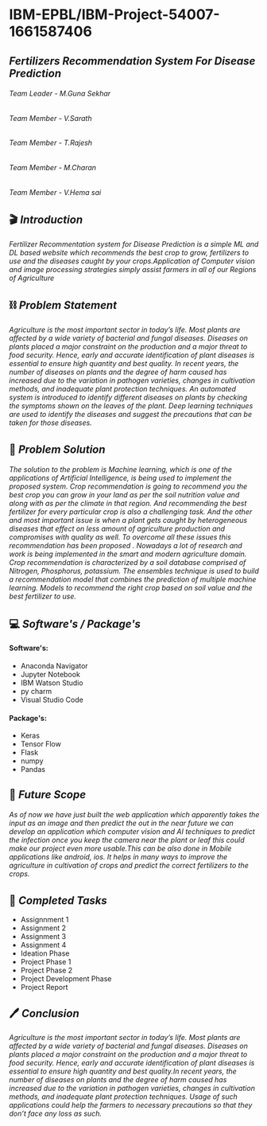 # IBM-EPBL/IBM-Project-54007-1661587406
## ***Fertilizers Recommendation System For Disease Prediction***
###### Team Leader - M.Guna Sekhar
###### Team Member - V.Sarath
###### Team Member - T.Rajesh
###### Team Member - M.Charan
###### Team Member - V.Hema sai

## :clapper: ***Introduction***
###### _Fertilizer Recommentation system for Disease Prediction is a simple ML and DL based website which recommends the best crop to grow, fertilizers to use and the diseases caught by your crops.Application of Computer vision and image processing strategies simply assist farmers in all of our Regions of Agriculture_
## :chains: ***Problem Statement***
###### _Agriculture is the most important sector in today’s life. Most plants are affected by a wide variety of bacterial and fungal diseases. Diseases on plants placed a major constraint on the production and a major threat to food security. Hence, early and accurate identification of plant diseases is essential to ensure high quantity and best quality. In recent years, the number of diseases on plants and the degree of harm caused has increased due to the variation in pathogen varieties, changes in cultivation methods, and inadequate plant protection techniques. An automated system is introduced to identify different diseases on plants by checking the symptoms shown on the leaves of the plant. Deep learning techniques are used to identify the diseases and suggest the precautions that can be taken for those diseases._
## :mag_right: ***Problem Solution***
###### _The solution to the problem is Machine learning, which is one of the applications of Artificial Intelligence, is being used to implement the proposed system. Crop recommendation is going to recommend you the best crop you can grow in your land as per the soil nutrition value and along with as per the climate in that region. And recommending the best fertilizer for every particular crop is also a challenging task. And the other and most important issue is when a plant gets caught by heterogeneous diseases that effect on less amount of agriculture production and compromises with quality as well. To overcome all these issues this recommendation has been proposed . Nowadays a lot of research and work is being implemented in the smart and modern agriculture domain. Crop recommendation is characterized by a soil database comprised of Nitrogen, Phosphorus, potassium. The ensembles technique is used to build a recommendation model that combines the prediction of multiple machine learning. Models to recommend the right crop based on soil value and the best fertilizer to use._
## :computer: ***Software's / Package's*** 
#### Software's:

* Anaconda Navigator
* Jupyter Notebook
* IBM Watson Studio
* py charm
* Visual Studio Code
#### Package's:

* Keras
* Tensor Flow
* Flask
* numpy
* Pandas
## :bookmark_tabs: ***Future Scope***
###### _As of now we have just built the web application which apparently takes the input as an image and then predict the out in the near future we can develop an application which computer vision and AI techniques to predict the infection once you keep the camera near the plant or leaf this could make our project even more usable.This can be also done in Mobile applications like android, ios. It helps in many ways to improve the agriculture in cultivation of crops and predict the correct fertilizers to the crops._
## :dart: ***Completed Tasks*** 
* Assignnment 1
* Assignment 2
* Assignment 3
* Assignment 4
* Ideation Phase
* Project Phase 1
* Project Phase 2
* Project Development Phase
* Project Report
## :pen: ***Conclusion***
###### _Agriculture is the most important sector in today’s life. Most plants are affected by a wide variety of bacterial and fungal diseases. Diseases on plants placed a major constraint on the production and a major threat to food security. Hence, early and accurate identification of plant diseases is essential to ensure high quantity and best quality.In recent years, the number of diseases on plants and the degree of harm caused has increased due to the variation in pathogen varieties, changes in cultivation methods, and inadequate plant protection techniques. Usage of such applications could help the farmers to necessary precautions so that they don’t face any loss as such._
